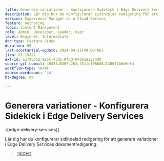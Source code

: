 ```yaml
---
title: Generera variationer - Konfigurera Sidekick i Edge Delivery Services
description: Lär dig hur du konfigurerar sidindelad redigering för att generera variationer i Edge Delivery Services dokumentredigering.
version: Experience Manager as a Cloud Service
feature: Authoring
topic: Content Management
role: Admin, Developer, Leader, User
level: Beginner, Intermediate
doc-type: Feature Video
duration: 65
last-substantial-update: 2024-04-11T00:00:00Z
jira: KT-15321
exl-id: b2790752-a2bc-43d1-9f5d-94d82e1224d0
source-git-commit: 48433a5367c281cf5a1c106b08a1306f1b0e8ef4
workflow-type: tm+mt
source-wordcount: '44'
ht-degree: 0%

---
```


# Generera variationer - Konfigurera Sidekick i Edge Delivery Services

{{edge-delivery-services}}

Lär dig hur du konfigurerar sidindelad redigering för att generera variationer i Edge Delivery Services dokumentredigering.

>[!VIDEO](https://video.tv.adobe.com/v/3428306/?learn=on)


